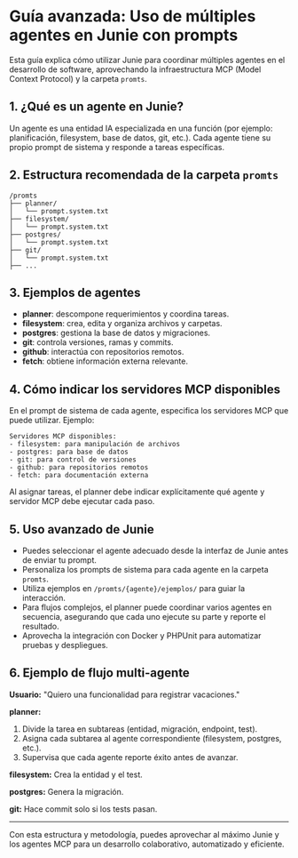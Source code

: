 # Guía avanzada: Uso de múltiples agentes en Junie con prompts

Esta guía explica cómo utilizar Junie para coordinar múltiples agentes en el
desarrollo de software, aprovechando la infraestructura MCP (Model Context
Protocol) y la carpeta `promts`.

## 1. ¿Qué es un agente en Junie?

Un agente es una entidad IA especializada en una función (por ejemplo:
planificación, filesystem, base de datos, git, etc.). Cada agente tiene su
propio prompt de sistema y responde a tareas específicas.

## 2. Estructura recomendada de la carpeta `promts`

```
/promts
├── planner/
│   └── prompt.system.txt
├── filesystem/
│   └── prompt.system.txt
├── postgres/
│   └── prompt.system.txt
├── git/
│   └── prompt.system.txt
├── ...
```

## 3. Ejemplos de agentes

- **planner**: descompone requerimientos y coordina tareas.
- **filesystem**: crea, edita y organiza archivos y carpetas.
- **postgres**: gestiona la base de datos y migraciones.
- **git**: controla versiones, ramas y commits.
- **github**: interactúa con repositorios remotos.
- **fetch**: obtiene información externa relevante.

## 4. Cómo indicar los servidores MCP disponibles

En el prompt de sistema de cada agente, especifica los servidores MCP que puede
utilizar. Ejemplo:

```
Servidores MCP disponibles:
- filesystem: para manipulación de archivos
- postgres: para base de datos
- git: para control de versiones
- github: para repositorios remotos
- fetch: para documentación externa
```

Al asignar tareas, el planner debe indicar explícitamente qué agente y servidor
MCP debe ejecutar cada paso.

## 5. Uso avanzado de Junie

- Puedes seleccionar el agente adecuado desde la interfaz de Junie antes de
  enviar tu prompt.
- Personaliza los prompts de sistema para cada agente en la carpeta `promts`.
- Utiliza ejemplos en `/promts/{agente}/ejemplos/` para guiar la interacción.
- Para flujos complejos, el planner puede coordinar varios agentes en secuencia,
  asegurando que cada uno ejecute su parte y reporte el resultado.
- Aprovecha la integración con Docker y PHPUnit para automatizar pruebas y
  despliegues.

## 6. Ejemplo de flujo multi-agente

**Usuario:** "Quiero una funcionalidad para registrar vacaciones."

**planner:**

1. Divide la tarea en subtareas (entidad, migración, endpoint, test).
2. Asigna cada subtarea al agente correspondiente (filesystem, postgres, etc.).
3. Supervisa que cada agente reporte éxito antes de avanzar.

**filesystem:** Crea la entidad y el test.

**postgres:** Genera la migración.

**git:** Hace commit solo si los tests pasan.

---

Con esta estructura y metodología, puedes aprovechar al máximo Junie y los
agentes MCP para un desarrollo colaborativo, automatizado y eficiente.
